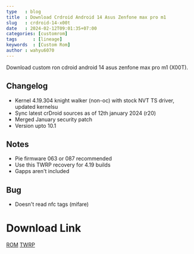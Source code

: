 ```yaml
---
type   : blog
title  : Download Crdroid Android 14 Asus Zenfone max pro m1
slug   : crdroid-14-x00t
date   : 2024-02-12T09:01:35+07:00
categories: [customrom]
tags      : [lineage]
keywords  : [Custom Rom]
author : wahyu6070
---
```


Download custom ron cdroid android 14 asus zenfone max pro m1 (X00T).
## Changelog
- Kernel 4.19.304 knight walker (non-oc) with stock NVT TS driver, updated kernelsu
- Sync latest crDroid sources as of 12th january 2024 (r20)
- Merged January security patch
- Version upto 10.1

## Notes
- Pie firmware 063 or 087 recommended
- Use this TWRP recovery for 4.19 builds
- Gapps aren't included

## Bug
- Doesn't read nfc tags (mifare)

# Download Link
[ROM](https://www.pling.com/p/1373156/)
[TWRP](https://www.pling.com/p/2106780/)

